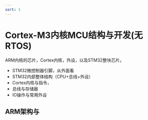 ```yaml
---
sort: 1
---
```

# Cortex-M3内核MCU结构与开发(无RTOS)







ARM内核的芯片，Cortex内核，外设，以及STM32整块芯片。


- STM32微控制器引脚，从外面看
- STM32内部整体结构（CPU+总线+外设）
- Cortex内核与指令，
- 总线与存储器
- IO操作与常用外设


## ARM架构与


